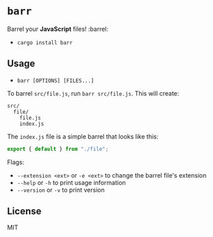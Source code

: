 # `barr`

Barrel your **JavaScript** files! :barrel:

- `cargo install barr`

## Usage

- `barr [OPTIONS] [FILES...]`

To barrel `src/file.js`, run `barr src/file.js`. This will create:

```
src/
  file/
    file.js
    index.js
```

The `index.js` file is a simple barrel that looks like this:

```js
export { default } from "./file";
```

Flags:
- `--extension <ext>` or `-e <ext>` to change the barrel file's extension
- `--help` or `-h` to print usage information
- `--version` or `-v` to print version

## License

MIT

